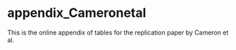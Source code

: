 # appendix_Cameronetal
This is the online appendix of tables for the replication paper by Cameron et al.
